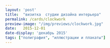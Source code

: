```yaml
---
layout: 'post'
title:  "визитка  студии дизайна интерьера"
permalink: /cards/clockwork
preview-image: "/img/previews/clockwork.jpg"
date:   2015-12-01
date-display: 'декабрь 2015'
tags: ["полиграфия", "иллюстрации и плакаты"] 
---
```


<img src="https://i.imgur.com/yy7TUbO.jpg" alt=""><br>
<img src="https://i.imgur.com/KFxHEs8.jpg" alt=""><br>
<img src="https://i.imgur.com/Db3wDXM.jpg" alt=""><br>
<img src="https://i.imgur.com/T0XAigk.jpg" alt="">